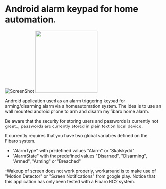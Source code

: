 # Android alarm keypad for home automation.

![ScreenShot](https://cloud.githubusercontent.com/assets/756370/14658381/a270953a-0693-11e6-8a3c-236fedf1ac3d.png)
<img src="https://cloud.githubusercontent.com/assets/756370/14658381/a270953a-0693-11e6-8a3c-236fedf1ac3d.png" width="200">

Android application used as an alarm triggering keypad for arming/disarming alarm via a homeautomation system. 
The idea is to use an wall mounted android phone to arm and disarm my fibaro home alarm.

Be aware that the security for storing users and passwords is currently not great.., passwords are currently stored in plain text on local device. 

It currently requires that you have two global variables defined on the Fibaro system. 
- "AlarmType" with predefined values "Alarm" or "Skalskydd"
- "AlarmState" with the predefined values "Disarmed", "Disarming", "Armed", "Arming" or "Breached"

-Wakeup of screen does not work properly, workaround is to make use of "Motion Detector" or "Screen Notifications" from google play.
Notice that this application has only been tested with a Fibaro HC2 system.

